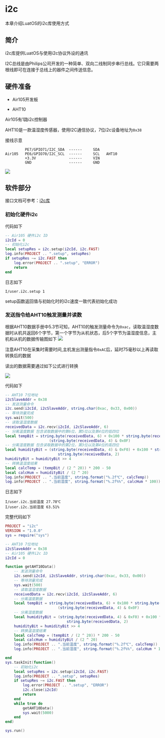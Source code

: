 # i2c

本章介绍LuatOS的i2c库使用方式

## 简介

i2c库提供LuatOS与使用i2c协议外设的通讯

I2C总线是由Philips公司开发的一种简单、双向二线制同步串行总线。它只需要两根线即可在连接于总线上的器件之间传送信息。

## 硬件准备

+ Air105开发板

+ AHT10

Air105有1路i2c控制器

AHT10是一款温湿度传感器，使用I2C通信协议，7位i2c设备地址为`0x38`

接线示意

```example
         PE7/GPIO71/I2C_SDA  ------     SDA
Air105   PE6/GPIO70/I2C_SCL  ------     SCL   AHT10
         +3.3V               ------     VIN
         GND                 ------     GND
```

![](./img/I2C/i2c1.jpg)

## 软件部分

接口文档可参考：[i2c库](https://wiki.luatos.com/api/i2c.html)

### 初始化硬件i2c

代码如下

```lua
-- Air105 硬件i2c ID
i2cId = 0
-- 初始化i2c
local setupRes = i2c.setup(i2cId, i2c.FAST)
log.info(PROJECT .. ".setup", setupRes)
if setupRes ~= i2c.FAST then
    log.error(PROJECT .. ".setup", "ERROR")
    return
end
```

日志如下

```log
I/user.i2c.setup 1
```

setup函数返回值与初始化时的i2c速度一致代表初始化成功

### 发送指令给AHT10触发测量并读数

根据AHT10数据手册中5.3节可知，AHT10的触发测量命令为`0xac`，读取温湿度数据时从机共返回6个字节，第一个字节为从机状态，后5个字节为温湿度信息，主机和从机的数据传输图如下
![](./img/I2C/i2c2.png)

注意AHT10在采集时需要时间,主机发出测量指令`0xAC`后，延时75毫秒以上再读取转换后的数据

读出的数据需要通过如下公式进行转换

![](./img/I2C/i2c3.png)

代码如下

```lua
-- AHT10 7位地址
i2cSlaveAddr = 0x38
-- 发送测量命令
i2c.send(i2cId, i2cSlaveAddr, string.char(0xac, 0x33, 0x00))
-- 等待测量完成
sys.wait(500)
-- 读取温湿度数据
receivedData = i2c.recv(i2cId, i2cSlaveAddr, 6)
-- 分离温度数据 包含读取数据中的第6位，第5位以及第4位的低四位
local tempBit = string.byte(receivedData, 6) + 0x100 * string.byte(receivedData, 5) + 0x10000 *
                    (string.byte(receivedData, 4) & 0x0F)
-- 分离湿度数据 包含读取数据中的第2位，第3位以及第4位的高四位
local humidityBit = (string.byte(receivedData, 4) & 0xF0) + 0x100 * string.byte(receivedData, 3) + 0x10000 *
                        string.byte(receivedData, 2)
humidityBit = humidityBit >> 4
-- 转换温湿度结果
local calcTemp = (tempBit / (2 ^ 20)) * 200 - 50
local calcHum = humidityBit / (2 ^ 20)
log.info(PROJECT .. ".当前温度", string.format("%.2f℃", calcTemp))
log.info(PROJECT .. ".当前湿度", string.format("%.2f%%", calcHum * 100))
```

日志如下

```log
I/user.i2c.当前温度 27.78℃
I/user.i2c.当前湿度 63.51%
```

完整代码如下

```lua
PROJECT = "i2c"
VERSION = "1.0.0"
sys = require("sys")

-- AHT10 7位地址
i2cSlaveAddr = 0x38
-- Air105 硬件i2c ID
i2cId = 0

function getAHT10Data()
    -- 发送测量命令
    i2c.send(i2cId, i2cSlaveAddr, string.char(0xac, 0x33, 0x00))
    -- 等待测量完成
    sys.wait(500)
    -- 读取温湿度数据
    receivedData = i2c.recv(i2cId, i2cSlaveAddr, 6)
    -- 分离温度数据
    local tempBit = string.byte(receivedData, 6) + 0x100 * string.byte(receivedData, 5) + 0x10000 *
                        (string.byte(receivedData, 4) & 0x0F)
    -- 分离湿度数据
    local humidityBit = (string.byte(receivedData, 4) & 0xF0) + 0x100 * string.byte(receivedData, 3) + 0x10000 *
                            string.byte(receivedData, 2)
    humidityBit = humidityBit >> 4
    -- 转换温湿度结果
    local calcTemp = (tempBit / (2 ^ 20)) * 200 - 50
    local calcHum = humidityBit / (2 ^ 20)
    log.info(PROJECT .. ".当前温度", string.format("%.2f℃", calcTemp))
    log.info(PROJECT .. ".当前湿度", string.format("%.2f%%", calcHum * 100))

end
sys.taskInit(function()
    -- 初始化i2c
    local setupRes = i2c.setup(i2cId, i2c.FAST)
    log.info(PROJECT .. ".setup", setupRes)
    if setupRes ~= i2c.FAST then
        log.error(PROJECT .. ".setup", "ERROR")
        i2c.close(i2cId)
        return
    end
    while true do
        getAHT10Data()
        sys.wait(5000)
    end
end)

sys.run()

```
